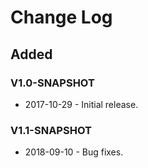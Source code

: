 # Change Log

## Added 
### V1.0-SNAPSHOT
+ 2017-10-29 - Initial release.
### V1.1-SNAPSHOT
+ 2018-09-10 - Bug fixes.
